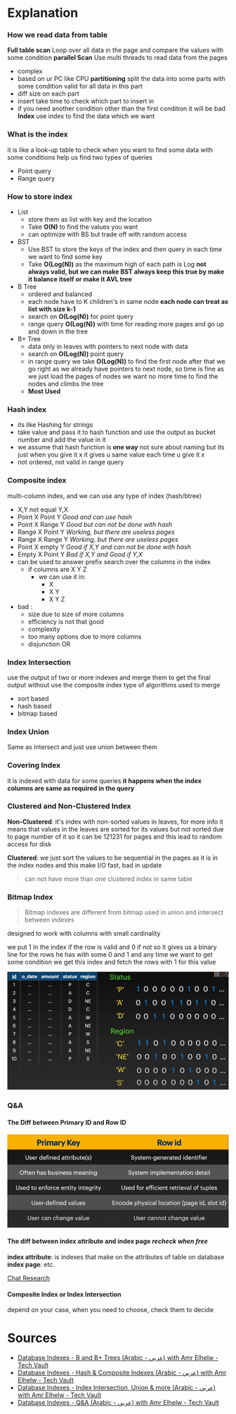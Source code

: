 # Explanation

### How we read data from table
**Full table scan** Loop over all data in the page and compare the values with some condition 
**parallel Scan** Use multi threads to read data from the pages
- complex 
- based on ur PC like CPU
**partitioning** split the data into some parts with some condition valid for all data in this part
- diff size on each part
- insert take time to check which part to insert in
- if you need another condition other than the first condition it will be bad 
**Index** use index to find the data which we want

### What is the index
it is like a look-up table to check when you want to find some data with some conditions 
help us find two types of queries
- Point query
- Range query

### How to store index
- List
	- store them as list with key and the location
	- Take **O(N)** to find the values you want 
	- can optimize with BS but trade off with random access
- BST
	- Use BST to store the keys of the index and then query in each time we want to find some key
	- Take **O(Log(N))** as the maximum high of each path is Log **not always valid, but we can make BST always keep this true by make it balance itself or make it AVL tree** 
- B Tree
	- ordered and balanced
	- each node have to K children's in same node **each node can treat as list with size k-1** 
	- search on **O(Log(N))** for point query
	- range query **O(Log(N))** with time for reading more pages and go up and down in the tree
- B+ Tree
	- data only in leaves with pointers to next node with data
	- search on **O(Log(N))** point query
	- in range query we take **O(Log(N))** to find the first node after that we go right as we already have pointers to next node, so time is fine as we just load the pages of nodes we want no more time to find the nodes and climbs the tree
	- **Most Used**
### Hash index
- its like Hashing for strings
- take value and pass it to hash function and use the output as bucket number and add the value in it
- we assume that hash function is **one way** not sure about naming but its just when you give it x it gives u same value each time u give it x
- not ordered, not valid in range query

### Composite index
multi-column index, and we can use any type of index (hash/btree) 
- X,Y not equal Y,X
- Point X Point Y *Good and can use hash* 
- Point X Range Y *Good but can not be done with hash* 
- Range X Point Y *Working, but there are useless pages* 
- Range X Range Y *Working, but there are useless pages*
- Point X empty Y *Good if X,Y and can not be done with hash* 
- Empty X Point Y *Bad if X,Y and Good if Y,X*
- can be used to answer prefix search over the columns in the index 
	- if columns are X Y Z 
		- we can use it in:
			- X
			- X Y
			- X Y Z
- bad :
	- size due to size of more columns 
	- efficiency is not that good
	- complexity 
	- too many options due to more columns 
	- disjunction OR
### Index Intersection
use the output of two or more indexes and merge them to get the final output without use the composite index 
type of algorithms used to merge
- sort based
- hash based
- bitmap based

### Index Union
Same as intersect and just use union between them

### Covering Index 
it is indexed with data for some queries **it happens when the index columns are same as required in the query** 

### Clustered and Non-Clustered Index
**Non-Clustered**: it's index with non-sorted values in leaves, for more info it means that values in the leaves are sorted for its values but not sorted due to page number of it so it can be 121231 for pages and this lead to random access for disk

**Clustered**: we just sort the values to be sequential in the pages as it is in the index nodes and this make I/O fast, bad in update 

> can not have more than one clustered index in same table

### Bitmap Index

> Bitmap indexes are different from bitmap used in union and intersect between indexes 

designed to work with columns with small cardinality 

we put 1 in the index if the row is valid and 0 if not so it gives us a binary line for the rows he has with some 0 and 1 and any time we want to get some condition we get this index and fetch the rows with 1 for this value

![](Pasted%20image%2020250515074029.png)


### Q&A
#### The Diff between Primary ID and Row ID
![](Pasted%20image%2020250515073035.png)

#### The diff between index attribute and index page *recheck when free*
**index attribute**: is indexes that make on the attributes of table on database
**index page**: etc.

[Chat Research](https://chatgpt.com/s/dr_68257b7585e08191b5fe98de1251a54a)

#### Composite Index or Index Intersection
depend on your case, when you need to choose, check them to decide

# Sources

- [Database Indexes - B and B+ Trees (Arabic - عربي) with Amr Elhelw - Tech Vault](https://www.youtube.com/watch?v=1ZhBULsbZGw&list=PLE8kQVoC67PzGwMMsSk3C8MvfAqcYjusF&index=5&pp=iAQB "Database Indexes - B and B+ Trees (Arabic - عربي) with Amr Elhelw - Tech Vault") 
- [Database Indexes - Hash & Composite Indexes (Arabic - عربي) with Amr Elhelw - Tech Vault](https://www.youtube.com/watch?v=ddWoqXw6Qic&list=PLE8kQVoC67PzGwMMsSk3C8MvfAqcYjusF&index=6&pp=iAQB "Database Indexes - Hash & Composite Indexes (Arabic - عربي) with Amr Elhelw - Tech Vault") 
- [Database Indexes - Index Intersection, Union & more (Arabic - عربي) with Amr Elhelw - Tech Vault](https://www.youtube.com/watch?v=KTEViriyc-Q&list=PLE8kQVoC67PzGwMMsSk3C8MvfAqcYjusF&index=7&pp=iAQB "Database Indexes - Index Intersection, Union & more (Arabic - عربي) with Amr Elhelw - Tech Vault") 
- [Database Indexes - Q&A (Arabic - عربي) with Amr Elhelw - Tech Vault](https://www.youtube.com/watch?v=wY_SxRMLTvA&list=PLE8kQVoC67PzGwMMsSk3C8MvfAqcYjusF&index=8&pp=iAQB "Database Indexes - Q&A (Arabic - عربي) with Amr Elhelw - Tech Vault") 
